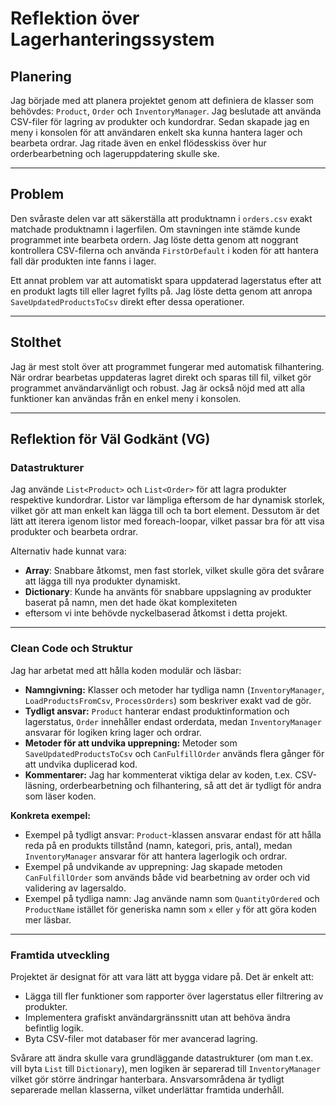 ﻿# Reflektion över Lagerhanteringssystem



## Planering
Jag började med att planera projektet genom att definiera de klasser som behövdes: `Product`, `Order` och `InventoryManager`.
Jag beslutade att använda CSV-filer för lagring av produkter och kundordrar. Sedan skapade jag en meny i konsolen för att 
användaren enkelt ska kunna hantera lager och bearbeta ordrar. Jag ritade även en enkel flödesskiss över hur orderbearbetning
och lageruppdatering skulle ske.

---

## Problem
Den svåraste delen var att säkerställa att produktnamn i `orders.csv` exakt matchade produktnamn i lagerfilen. 
Om stavningen inte stämde kunde programmet inte bearbeta ordern. Jag löste detta genom att noggrant kontrollera 
CSV-filerna och använda `FirstOrDefault` i koden för att hantera fall där produkten inte fanns i lager.  

Ett annat problem var att automatiskt spara uppdaterad lagerstatus efter att en produkt lagts till eller lagret fyllts på.
Jag löste detta genom att anropa `SaveUpdatedProductsToCsv` direkt efter dessa operationer.

---

## Stolthet
Jag är mest stolt över att programmet fungerar med automatisk filhantering. När ordrar bearbetas uppdateras lagret direkt
och sparas till fil, vilket gör programmet användarvänligt och robust. Jag är också nöjd med att alla funktioner kan 
användas från en enkel meny i konsolen.

---

## Reflektion för Väl Godkänt (VG)

### Datastrukturer
Jag använde `List<Product>` och `List<Order>` för att lagra produkter respektive kundordrar. Listor var lämpliga eftersom 
de har dynamisk storlek, vilket gör att man enkelt kan lägga till och ta bort element. Dessutom är det lätt att iterera 
igenom listor med foreach-loopar, vilket passar bra för att visa produkter och bearbeta ordrar.

Alternativ hade kunnat vara:
- **Array**: Snabbare åtkomst, men fast storlek, vilket skulle göra det svårare att lägga till nya produkter dynamiskt.  
- **Dictionary**: Kunde ha använts för snabbare uppslagning av produkter baserat på namn, men det hade ökat komplexiteten
- eftersom vi inte behövde nyckelbaserad åtkomst i detta projekt.

---

### Clean Code och Struktur
Jag har arbetat med att hålla koden modulär och läsbar:

- **Namngivning:** Klasser och metoder har tydliga namn (`InventoryManager`, `LoadProductsFromCsv`, `ProcessOrders`) som 
  beskriver exakt vad de gör.  
- **Tydligt ansvar:** `Product` hanterar endast produktinformation och lagerstatus, `Order` innehåller endast orderdata,
  medan `InventoryManager` ansvarar för logiken kring lager och ordrar.  
- **Metoder för att undvika upprepning:** Metoder som `SaveUpdatedProductsToCsv` och `CanFulfillOrder` används flera gånger
  för att undvika duplicerad kod.  
- **Kommentarer:** Jag har kommenterat viktiga delar av koden, t.ex. CSV-läsning, orderbearbetning och filhantering, 
  så att det är tydligt för andra som läser koden.

**Konkreta exempel:**
- Exempel på tydligt ansvar: `Product`-klassen ansvarar endast för att hålla reda på en produkts tillstånd (namn, kategori,
  pris, antal), medan `InventoryManager` ansvarar för att hantera lagerlogik och ordrar.  
- Exempel på undvikande av upprepning: Jag skapade metoden `CanFulfillOrder` som används både vid bearbetning av order och
  vid validering av lagersaldo.  
- Exempel på tydliga namn: Jag använde namn som `QuantityOrdered` och `ProductName` istället för generiska namn som `x` 
  eller `y` för att göra koden mer läsbar.

---

### Framtida utveckling
Projektet är designat för att vara lätt att bygga vidare på. Det är enkelt att:

- Lägga till fler funktioner som rapporter över lagerstatus eller filtrering av produkter.  
- Implementera grafiskt användargränssnitt utan att behöva ändra befintlig logik.  
- Byta CSV-filer mot databaser för mer avancerad lagring.

Svårare att ändra skulle vara grundläggande datastrukturer (om man t.ex. vill byta `List` till `Dictionary`), men logiken 
är separerad till `InventoryManager` vilket gör större ändringar hanterbara. Ansvarsområdena är tydligt separerade mellan
klasserna, vilket underlättar framtida underhåll.




